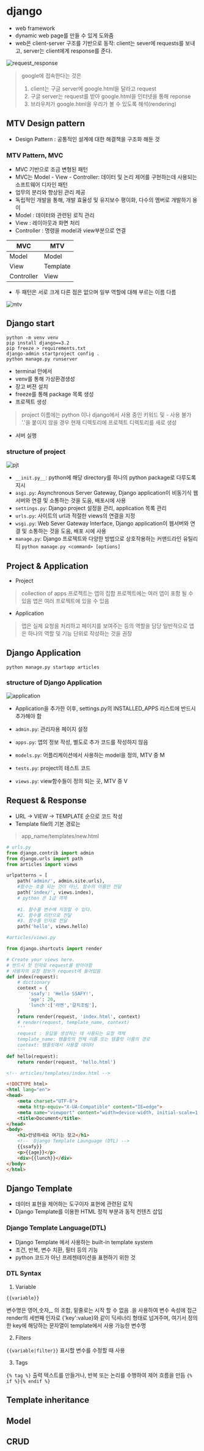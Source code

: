 # django

- web framework
- dynamic web page를 만들 수 있게 도와줌
- web은 client-server 구조를 기반으로 동작: client는 sever에 requests를 보내고, server는 client에게 response를 준다.

![request_response](../img/)

> google에 접속한다는 것은
> 1. client는 구글 server에 google.html을 달라고 request
> 2. 구글 server는 request를 받아 google.html을 인터넷을 통해 reponse
> 3. 브라우저가 google.html을 우리가 볼 수 있도록 해석(rendering)

##  MTV Design pattern

- Design Pattern : 공통적인 설계에 대한 해결책을 구조화 해둔 것

### MTV Pattern, MVC

- MVC 기반으로 조금 변형된 패턴
- MVC는 Model - View - Controller: 데이터 및 논리 제어를 구현하는데 사용되는 소프트웨어 디자인 패턴
- 업무의 분리와 향상된 관리 제공
- 독립적인 개발을 통해, 개발 효율성 및 유지보수 평이화, 다수의 멤버로 개발하기 용이
- Model : 데이터와 관련된 로직 관리
- View : 레이아웃과 화면 처리
- Controller : 명령을 model과 view부분으로 연결

| MVC | MTV |
| ----------- | ----------- |
| Model | Model |
| View | Template |
| Controller| View |

- 두 패턴은 서로 크게 다른 점은 없으며 일부 역할에 대해 부르는 이름 다름

![mtv](../img/django_mtv.PNG)

## Django start

```
python -m venv venv
pip install django==3.2
pip freeze > requirements.txt
django-admin startproject config .
python manage.py runserver 
```

- terminal 안에서
- venv를 통해 가상환경생성
- 장고 버젼 설치
- freeze를 통해 package 목록 생성
- 프로젝트 생성
> project 이름에는 python 이나 django에서 사용 중인 키워드 및 - 사용 불가
> '.'을 붙이지 않을 경우 현재 디렉토리에 프로젝트 디렉토리를 새로 생성
- 서버 실행

### structure of project

![pjt](../img/django_pjt.PNG)

- `__init.py__`: python에 해당 directory를 하나의 python package로 다루도록 지시
- `asgi.py`: Asynchronous Server Gateway, Django application이 비동기식 웹 서버와 연결 및 소통하는 것을 도움, 배포시에 사용
- `settings.py`: Django project 설정을 관리, application 목록 관리
- `urls.py`: 사이트의 url과 적절한 views의 연결을 지정
- `wsgi.py`: Web Sever Gateway Interface, Django application이 웹서버와 연결 및 소통하는 것을 도움, 배포 시에 사용 
- `manage.py`: Django 프로젝트와 다양한 방법으로 상호작용하는 커맨드라인 유틸리티 `python manage.py <command> [options]`

## Project & Application

- Project
> collection of apps
> 프로젝트는 앱의 집합
> 프로젝트에는 여러 앱이 포함 될 수 있음
> 앱은 여러 프로젝트에 있을 수 있음
- Application
> 앱은 실제 요청을 처리하고 페이지를 보여주는 등의 역할을 담당
> 일반적으로 앱은 하나의 역할 및 기능 단위로 작성하는 것을 권장
  
## Django Application

```
python manage.py startapp articles
```

### structure of Django Application

![application](../img/django_application.PNG)

- Application을 추가한 이후, settings.py의 INSTALLED_APPS 리스트에 반드시 추가해야 함

- `admin.py`: 관리자용 페이지 설정
- `apps.py`: 앱의 정보 작성, 별도로 추가 코드를 작성하지 않음
- `models.py`: 어플리케이션에서 사용하는 model을 정의, MTV 중 M
- `tests.py`: project의 테스트 코드
- `views.py`: view함수들이 정의 되는 곳, MTV 중 V

## Request & Response

- URL -> VIEW -> TEMPLATE 순으로 코드 작성
- Template file의 기본 경로는 
> app_name/templates/new.html
```python
# urls.py
from django.contrib import admin
from django.urls import path
from articles import views

urlpatterns = [
    path('admin/', admin.site.urls),
    #함수는 호출 되는 것이 아닌, 함수의 이름만 전달
    path('index/', views.index),
    # python 은 1급 객체
    
    #1. 함수를 변수에 저장할 수 있다.
    #2. 함수를 리턴으로 전달
    #3. 함수를 인자로 전달
    path('hello', views.hello)
```

```python
#articles/views.py

from django.shortcuts import render

# Create your views here.
# 반드시 첫 인자로 request를 받아야함
# 사용자의 요청 정보가 request에 들어있음
def index(request):
    # dictionary
    context = {
        'ssafy': 'Hello SSAFY!',
        'age': 20,
        'lunch':['라멘','갈치조림'],
    }
    return render(request, 'index.html', context)
    # render(request, template_name, context)
    '''
    request : 응답을 생성하는 데 사용되는 요청 객체
    template_name: 템플릿의 전체 이름 또는 템플릿 이름의 경로
    context: 템플릿에서 사용할 데이터
    '''
def hello(request):
    return render(request, 'hello.html')

```

```html
<!-- articles/templates/index.html -->

<!DOCTYPE html>
<html lang="en">
<head>
    <meta charset="UTF-8">
    <meta http-equiv="X-UA-Compatible" content="IE=edge">
    <meta name="viewport" content="width=device-width, initial-scale=1.0">
    <title>Document</title>
</head>
<body>
    <h1>안녕하세요 여기는 장고</h1>
    <!--  Django Template Launguage (DTL) -->
    {{ssafy}}
    <p>{{age}}</p>
    <div>{{lunch}}</div>
</body>
</html>
```

## Django Template

- 데이터 표현을 제어하는 도구이자 표현에 관련된 로직
- Django Template를 이용한 HTML 정적 부분과 동적 컨텐츠 삽입

### Django Template Language(DTL)

- Django Template 에서 사용하는 built-in template system
- 조건, 반복, 변수 치환, 필터 등의 기능
- python 코드가 아닌 프레젠테이션을 표현하기 위한 것

### DTL Syntax

1. Variable

`{{variable}}` 

변수명은 영어,숫자,_ 의 조합, 밑줄로는 시작 할 수 없음
.을 사용하여 변수 속성에 접근
render의 세번째 인자로 {'key':value}와 같이 딕셔너리 형태로 넘겨주며, 여기서 정의한 key에 해당하는 문자열이 template에서 사용 가능한 변수명

2. Filters

`{{variable|filter}}` 
표시할 변수를 수정할 때 사용

3. Tags

`{% tag %}`
출력 텍스트를 만들거나, 반복 또는 논리를 수행하여 제어 흐름을 만듬
`{% if %}{% endif %}`

## Template inheritance



## Model

## CRUD